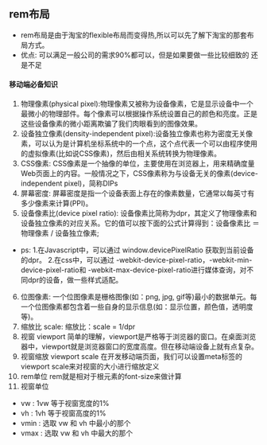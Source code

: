 ## rem布局
- rem布局是由于淘宝的flexible布局而变得热,所以可以先了解下淘宝的那套布局方式。
- 优点: 可以满足一般公司的需求90%都可以，但是如果要做一些比较细致的 还是不足



#### 移动端必备知识
1. 物理像素(physical pixel):物理像素又被称为设备像素，它是显示设备中一个最微小的物理部件。每个像素可以根据操作系统设置自己的颜色和亮度。正是这些设备像素的微小距离欺骗了我们肉眼看到的图像效果。
2. 设备独立像素(density-independent pixel):设备独立像素也称为密度无关像素，可以认为是计算机坐标系统中的一个点，这个点代表一个可以由程序使用的虚拟像素(比如说CSS像素)，然后由相关系统转换为物理像素。
3. CSS像素: CSS像素是一个抽像的单位，主要使用在浏览器上，用来精确度量Web页面上的内容。一般情况之下，CSS像素称为与设备无关的像素(device-independent pixel)，简称DIPs
4. 屏幕密度: 屏幕密度是指一个设备表面上存在的像素数量，它通常以每英寸有多少像素来计算(PPI)。
5. 设备像素比(device pixel ratio): 设备像素比简称为dpr，其定义了物理像素和设备独立像素的对应关系。它的值可以按下面的公式计算得到：设备像素比 ＝ 物理像素 / 设备独立像素;
- ps: 1.在Javascript中，可以通过 window.devicePixelRatio 获取到当前设备的dpr。 2.在css中，可以通过 -webkit-device-pixel-ratio，-webkit-min-device-pixel-ratio和 -webkit-max-device-pixel-ratio进行媒体查询，对不同dpr的设备，做一些样式适配。
6. 位图像素: 一个位图像素是栅格图像(如：png, jpg, gif等)最小的数据单元。每一个位图像素都包含着一些自身的显示信息(如：显示位置，颜色值，透明度等)。
7. 缩放比 scale: 缩放比：scale = 1/dpr
8. 视窗 viewport 简单的理解，viewport是严格等于浏览器的窗口。在桌面浏览器中，viewport就是浏览器窗口的宽度高度。但在移动端设备上就有点复杂。
9. 视窗缩放 viewport scale 在开发移动端页面，我们可以设置meta标签的viewport scale来对视窗的大小进行缩放定义
10. rem单位 rem就是相对于根元素<html>的font-size来做计算
11. 视窗单位 
- vw : 1vw 等于视窗宽度的1%
- vh : 1vh 等于视窗高度的1%
- vmin : 选取 vw 和 vh 中最小的那个
- vmax : 选取 vw 和 vh 中最大的那个


#### 
